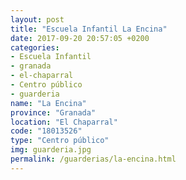 ```yaml
---
layout: post
title: "Escuela Infantil La Encina"
date: 2017-09-20 20:57:05 +0200
categories:
- Escuela Infantil
- granada
- el-chaparral
- Centro público
- guarderia
name: "La Encina"
province: "Granada"
location: "El Chaparral"
code: "18013526"
type: "Centro público"
img: guarderia.jpg
permalink: /guarderias/la-encina.html
---
```

